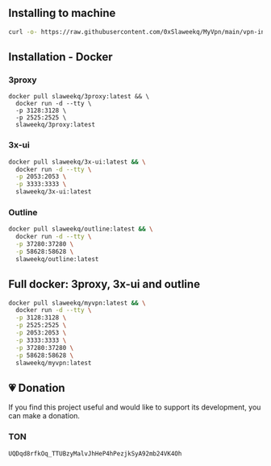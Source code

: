 ## Installing to machine

```BASH
curl -o- https://raw.githubusercontent.com/0xSlaweekq/MyVpn/main/vpn-install.sh | sudo bash
```

## Installation - Docker

### 3proxy

```
docker pull slaweekq/3proxy:latest && \
  docker run -d --tty \
  -p 3128:3128 \
  -p 2525:2525 \
  slaweekq/3proxy:latest
```

### 3x-ui

```BASH
docker pull slaweekq/3x-ui:latest && \
  docker run -d --tty \
  -p 2053:2053 \
  -p 3333:3333 \
  slaweekq/3x-ui:latest
```

### Outline

```BASH
docker pull slaweekq/outline:latest && \
  docker run -d --tty \
  -p 37280:37280 \
  -p 58628:58628 \
  slaweekq/outline:latest
```

## Full docker: 3proxy, 3x-ui and outline

```BASH
docker pull slaweekq/myvpn:latest && \
  docker run -d --tty \
  -p 3128:3128 \
  -p 2525:2525 \
  -p 2053:2053 \
  -p 3333:3333 \
  -p 37280:37280 \
  -p 58628:58628 \
  slaweekq/myvpn:latest
```


## 💗 Donation

If you find this project useful and would like to support its development, you can make a donation.

### TON

```
UQDqd8rfkOq_TTUBzyMalvJhHeP4hPezjkSyA92mb24VK4Oh
```
